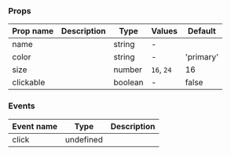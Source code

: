 ### Props

| Prop name | Description | Type    | Values     | Default   |
| --------- | ----------- | ------- | ---------- | --------- |
| name      |             | string  | -          |           |
| color     |             | string  | -          | 'primary' |
| size      |             | number  | `16`, `24` | 16        |
| clickable |             | boolean | -          | false     |

### Events

| Event name | Type      | Description |
| ---------- | --------- | ----------- |
| click      | undefined |
